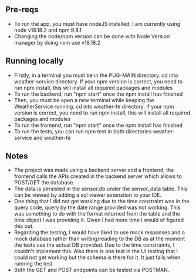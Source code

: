 ## Pre-reqs

- To run the app, you must have nodeJS installed, I am currently using node v18.18.2 and npm 9.8.1
- Changing the node/npm version can be done with Node Version manager by doing nvm use v18.18.2

## Running locally

- Firstly, in a terminal you must be in the PUG-MAIN directory. cd into weather-service directory. If your npm version is correct, you need to run npm install, this will install all required packages and modules
- To run the backend, run "npm start" once the npm install has finished
- Then, you must be open a new terminal while keeping the WeatherService running. cd into weather-fe directory. If your npm version is correct, you need to run npm install, this will install all required packages and modules
- To run the frontend, run "npm start" once the npm install has finished
- To run the tests, you can run npm test in both directories weather-service and weather-fe

## Notes

- The project was made using a backend server and a frontend, the frontend calls the APIs created in the backend server which allows to POST/GET the database.
- The data is persisted in the sensor.db under the sensor_data table. This can be viewed by adding a sql viewer extenstion to your IDE.
- One thing that I did not get working due to the time constraint was in the query code, query by the date range provided was not working. This was something to do with the format returned from the table and the time object I was providing it. Given I had more time I would of figured this out.
- Regarding the testing, I would have liked to use mock responses and a mock database rather than writing/reading to the DB as at the moment the tests use the actual DB provided. Due to the time constraints, I couldn't implement this. Also there is one test in the UI testing that I could not get working but the schema is there for it. It just fails when running the test.
- Both the GET and POST endpoints can be tested via POSTMAN.
